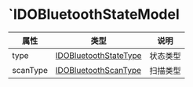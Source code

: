 # `IDOBluetoothStateModel

| 属性     | 类型                                                      | 说明     |
| -------- | --------------------------------------------------------- | -------- |
| type     | [IDOBluetoothStateType](../enum/IDOBluetoothStateType.md) | 状态类型 |
| scanType | [IDOBluetoothScanType](../enum/IDOBluetoothScanType.md)   | 扫描类型 |

